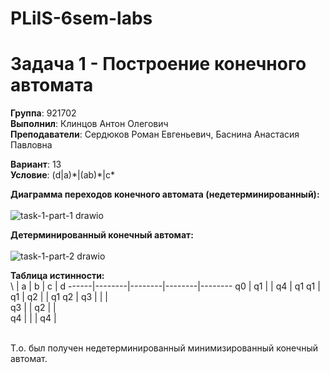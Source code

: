 # PLiIS-6sem-labs
# Задача 1 - Построение конечного автомата

**Группа**: 921702 <br />
**Выполнил**: Клинцов Антон Олегович <br />
**Преподаватели**: Сердюков Роман Евгеньевич, Баснина Анастасия Павловна <br />


**Вариант**: 13 <br />
**Условие**: (d|a)\*|(ab)\*|c*<br />


**Диаграмма переходов конечного автомата (недетерминированный):** <br /><br />
![task-1-part-1 drawio](https://user-images.githubusercontent.com/56368902/154854512-5aa1df1d-cf08-4840-9a1c-bba85b75e4c2.png)


**Детерминированный конечный автомат:** <br /><br />
![task-1-part-2 drawio](https://user-images.githubusercontent.com/56368902/154854519-0c667c34-d7c9-4bb3-90d0-8c501f3d1de2.png)


**Таблица истинности:** <br />
 \ | a | b | c | d
------|--------|--------|--------|--------
q0 | q1 |   | q4 | q1
q1 | q1 | q2 |   | q1
q2 | q3 |   |   |  
q3 |   | q2 |   |  
q4 |   |   | q4 |  

<br />
Т.о. был получен недетерминированный минимизированный конечный автомат.
